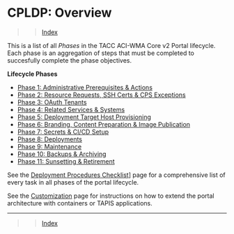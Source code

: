 # CPLDP: Overview

>> [Index](../index.md)

This is a list of all _Phases_ in the TACC ACI-WMA Core v2 Portal lifecycle. Each phase is an aggregation of steps that must be completed to succesfully complete the phase objectives.

**Lifecycle Phases**

- [Phase 1: Administrative Prerequisites & Actions](phase_01.md)
- [Phase 2: Resource Requests, SSH Certs & CPS Exceptions](phase_02.md)
- [Phase 3: OAuth Tenants](phase_03.md)
- [Phase 4: Related Services & Systems](phase_04.md)
- [Phase 5: Deployment Target Host Provisioning](phase_05.md)
- [Phase 6: Branding, Content Preparation & Image Publication](phase_06.md)
- [Phase 7: Secrets & CI/CD Setup](phase_07.md)
- [Phase 8: Deployments](phase_08.md)
- [Phase 9: Maintenance](phase_09.md)
- [Phase 10: Backups & Archiving](phase_10.md)
- [Phase 11: Sunsetting & Retirement](phase_11.md)

See the [Deployment Procedures Checklist](checklist.md)] page for a comprehensive list of every task in all phases of the portal lifecycle.

See the [Customization](customization.md) page for instructions on how to extend the portal architecture with containers or TAPIS applications.

---

>> [Index](../index.md)
